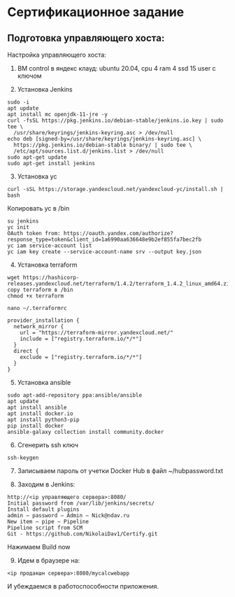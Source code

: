 # Сертификационное задание
## Подготовка управляющего хоста:

Настройка управляющего хоста:

1.  ВМ control в яндекс клауд:
ubuntu 20.04, cpu 4 ram 4 ssd 15 user с ключом

2.  Установка Jenkins
```
sudo -i
apt update
apt install mc openjdk-11-jre -y
curl -fsSL https://pkg.jenkins.io/debian-stable/jenkins.io.key | sudo tee \
  /usr/share/keyrings/jenkins-keyring.asc > /dev/null
echo deb [signed-by=/usr/share/keyrings/jenkins-keyring.asc] \
  https://pkg.jenkins.io/debian-stable binary/ | sudo tee \
  /etc/apt/sources.list.d/jenkins.list > /dev/null
sudo apt-get update
sudo apt-get install jenkins
```
3.  Установка yc
```
curl -sSL https://storage.yandexcloud.net/yandexcloud-yc/install.sh | bash
```
Копировать yc в /bin
```
su jenkins
yc init
OAuth token from: https://oauth.yandex.com/authorize?response_type=token&client_id=1a6990aa636648e9b2ef855fa7bec2fb
yc iam service-account list
yc iam key create --service-account-name srv --output key.json
```
4.  Установка terraform
```
wget https://hashicorp-releases.yandexcloud.net/terraform/1.4.2/terraform_1.4.2_linux_amd64.zip
copy terraform в /bin
chmod +x terraform

nano ~/.terraformrc

provider_installation {
  network_mirror {
    url = "https://terraform-mirror.yandexcloud.net/"
    include = ["registry.terraform.io/*/*"]
  }
  direct {
    exclude = ["registry.terraform.io/*/*"]
  }
}
```
5.  Установка ansible
```
sudo apt-add-repository ppa:ansible/ansible
apt update
apt install ansible
apt install docker.io
apt install python3-pip
pip install docker
ansible-galaxy collection install community.docker
```
6.  Сгенерить ssh ключ
```
ssh-keygen
```
7. Записываем пароль от учетки Docker Hub в файл ~/hubpassword.txt

8.  Заходим в Jenkins:
```
http://<ip управляющего сервера>:8080/ 
Initial password from /var/lib/jenkins/secrets/
Install default plugins
admin – password – Admin – Nick@ndav.ru
New item – pipe – Pipeline
Pipeline script from SCM
Git - https://github.com/NikolaiDav1/Certify.git
```
Нажимаем Build now

9. Идем в браузере на:
```
<ip продакшн сервера>:8080/mycalcwebapp
```
И убеждаемся в работоспособности приложения.
